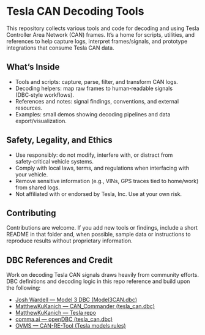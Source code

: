 # Tesla CAN Decoding Tools

This repository collects various tools and code for decoding and using Tesla Controller Area Network (CAN) frames. It’s a home for scripts, utilities, and references to help capture logs, interpret frames/signals, and prototype integrations that consume Tesla CAN data.

## What’s Inside

- Tools and scripts: capture, parse, filter, and transform CAN logs.
- Decoding helpers: map raw frames to human‑readable signals (DBC‑style workflows).
- References and notes: signal findings, conventions, and external resources.
- Examples: small demos showing decoding pipelines and data export/visualization.

## Safety, Legality, and Ethics

- Use responsibly: do not modify, interfere with, or distract from safety‑critical vehicle systems.
- Comply with local laws, terms, and regulations when interfacing with your vehicle.
- Remove sensitive information (e.g., VINs, GPS traces tied to home/work) from shared logs.
- Not affiliated with or endorsed by Tesla, Inc. Use at your own risk.

## Contributing

Contributions are welcome. If you add new tools or findings, include a short README in that folder and, when possible, sample data or instructions to reproduce results without proprietary information.

## DBC References and Credit

Work on decoding Tesla CAN signals draws heavily from community efforts. DBC definitions and decoding logic in this repo reference and build upon the following:

- [Josh Wardell — Model 3 DBC (Model3CAN.dbc)](https://github.com/joshwardell/model3dbc/blob/master/Model3CAN.dbc)
- [MatthewKuKanich — CAN_Commander (tesla_can.dbc)](https://github.com/MatthewKuKanich/CAN_Commander/blob/main/CAN_Resources/DBC_Files/tesla_can.dbc)
- [MatthewKuKanich — Tesla repo](https://github.com/MatthewKuKanich/Tesla)
- [comma.ai — openDBC (tesla_can.dbc)](https://github.com/commaai/opendbc/blob/master/opendbc/dbc/tesla_can.dbc)
- [OVMS — CAN-RE-Tool (Tesla models rules)](https://github.com/openvehicles/CAN-RE-Tool/blob/master/rules/teslamodels)
